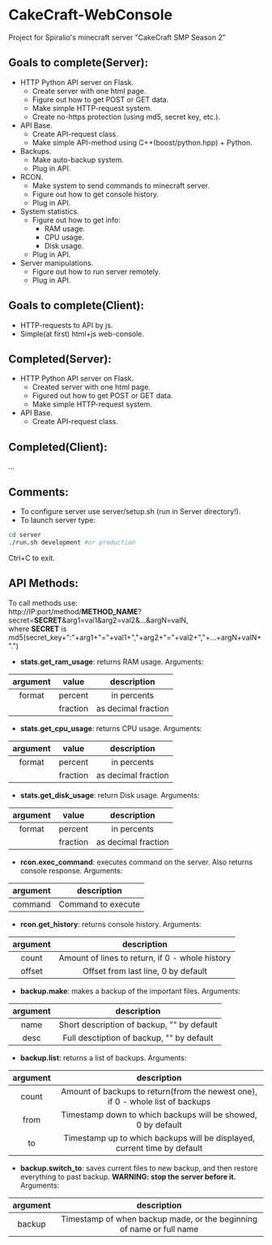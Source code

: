 # CakeCraft-WebConsole
Project for Spiralio's minecraft server "CakeCraft SMP Season 2"
## Goals to complete(Server):
- HTTP Python API server on Flask.
  * Create server with one html page.
  * Figure out how to get POST or GET data.
  * Make simple HTTP-request system.
  * Create no-https protection (using md5, secret key, etc.).
- API Base.
  * Create API-request class.
  * Make simple API-method using C++(boost/python.hpp) + Python.
- Backups.
  * Make auto-backup system.
  * Plug in API.
- RCON.
  * Make system to send commands to minecraft server.
  * Figure out how to get console history.
  * Plug in API.
- System statistics.
  * Figure out how to get info:
    - RAM usage.
    - CPU usage.
    - Disk usage.
  * Plug in API.
- Server manipulations.
  * Figure out how to run server remotely.
  * Plug in API.
## Goals to complete(Client):
- HTTP-requests to API by js.
- Simple(at first) html+js web-console.
## Completed(Server):
- HTTP Python API server on Flask.
  * Created server with one html page.
  * Figured out how to get POST or GET data.
  * Make simple HTTP-request system.
- API Base.
  * Create API-request class.
## Completed(Client):
...
## Comments:
- To configure server use server/setup.sh (run in Server directory!).
- To launch server type:
```bash
cd server
./run.sh development #or production
```
Ctrl+C to exit.
## API Methods:
To call methods use:<br/>
http://IP:port/method/**METHOD_NAME**?secret=**SECRET**&arg1=val1&arg2=val2&...&argN=valN,<br/>
where **SECRET** is md5(secret_key+":"+arg1+"="+val1+","+arg2+"="+val2+","+...+argN+valN+".")
* **stats.get_ram_usage**: returns RAM usage. Arguments:

| argument |   value  | description         |
|:--------:|:--------:|:-------------------:|
|  format  |  percent | in percents         |
|          | fraction | as decimal fraction |

* **stats.get_cpu_usage**: returns CPU usage. Arguments:

| argument |   value  | description         |
|:--------:|:--------:|:-------------------:|
|  format  |  percent | in percents         |
|          | fraction | as decimal fraction |

* **stats.get_disk_usage**: return Disk usage. Arguments:

| argument |   value  | description         |
|:--------:|:--------:|:-------------------:|
|  format  |  percent | in percents         |
|          | fraction | as decimal fraction |

* **rcon.exec_command**: executes command on the server. Also returns console response. Arguments:

| argument | description |
|:--------:|:-----------:|
| command | Command to execute |

* **rcon.get_history**: returns console history. Arguments:

| argument | description |
|:--------:|:-----------:|
| count | Amount of lines to return, if 0 - whole history |
| offset | Offset from last line, 0 by default |

* **backup.make**: makes a backup of the important files. Arguments:

| argument | description |
|:--------:|:-----------:|
| name | Short description of backup, "" by default |
| desc | Full desctiption of backup, "" by default |

* **backup.list**: returns a list of backups. Arguments:

| argument | description |
|:--------:|:-----------:|
| count | Amount of backups to return(from the newest one), if 0 - whole list of backups |
| from | Timestamp down to which backups will be showed, 0 by default |
| to | Timestamp up to which backups will be displayed, current time by default |

* **backup.switch_to**: saves current files to new backup, and then restore everything to past backup. **WARNING: stop the server before it.** Arguments:

| argument | description |
|:--------:|:-----------:|
| backup | Timestamp of when backup made, or the beginning of name or full name |
